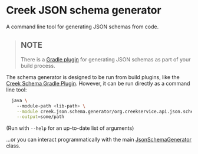 # Creek JSON schema generator

A command line tool for generating JSON schemas from code.

> ## NOTE
> There is a [Gradle plugin][1] for generating JSON schemas as part of your build process.

The schema generator is designed to be run from build plugins, like the [Creek Schema Gradle Plugin][1].
However, it can be run directly as a command line tool:

```bash
  java \ 
    --module-path <lib-path> \
    --module creek.json.schema.generator/org.creekservice.api.json.schema.generator.JsonSchemaGenerator \
    --output=some/path
```

(Run with `--help` for an up-to-date list of arguments)

...or you can interact programmatically with the main [JsonSchemaGenerator][2] class.

[1]: https://github.com/creek-service/creek-json-schema-gradle-plugin
[2]: src/main/java/org/creekservice/api/json/schema/generator/JsonSchemaGenerator.java